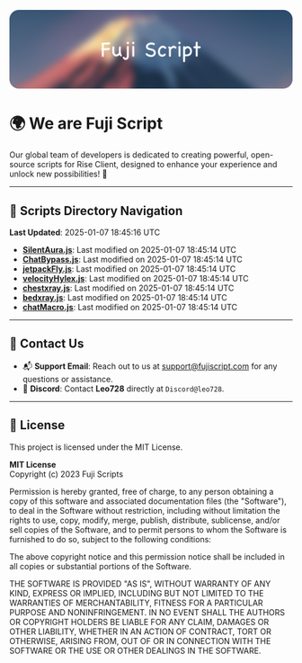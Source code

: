 ![Banner](.github/b.webp)

# 🌍 **We are Fuji Script**

Our global team of developers is dedicated to creating powerful, open-source scripts for Rise Client, designed to enhance your experience and unlock new possibilities! 🌟

---
<!-- SCRIPTS_NAVIGATION_START -->
## 📂 **Scripts Directory Navigation**

**Last Updated**: 2025-01-07 18:45:16 UTC

- **[SilentAura.js](scripts/SilentAura.js)**: Last modified on 2025-01-07 18:45:14 UTC
- **[ChatBypass.js](scripts/ChatBypass.js)**: Last modified on 2025-01-07 18:45:14 UTC
- **[jetpackFly.js](scripts/jetpackFly.js)**: Last modified on 2025-01-07 18:45:14 UTC
- **[velocityHylex.js](scripts/velocityHylex.js)**: Last modified on 2025-01-07 18:45:14 UTC
- **[chestxray.js](scripts/chestxray.js)**: Last modified on 2025-01-07 18:45:14 UTC
- **[bedxray.js](scripts/bedxray.js)**: Last modified on 2025-01-07 18:45:14 UTC
- **[chatMacro.js](scripts/chatMacro.js)**: Last modified on 2025-01-07 18:45:14 UTC

<!-- SCRIPTS_NAVIGATION_END -->

---

## 💬 **Contact Us**  
- 📬 **Support Email**: Reach out to us at [support@fujiscript.com](mailto:support@fujiscript.com) for any questions or assistance.  
- 💬 **Discord**: Contact **Leo728** directly at `Discord@leo728`.

---

## 📜 **License**

This project is licensed under the MIT License.  

**MIT License**  
Copyright (c) 2023 Fuji Scripts  

Permission is hereby granted, free of charge, to any person obtaining a copy of this software and associated documentation files (the "Software"), to deal in the Software without restriction, including without limitation the rights to use, copy, modify, merge, publish, distribute, sublicense, and/or sell copies of the Software, and to permit persons to whom the Software is furnished to do so, subject to the following conditions:  

The above copyright notice and this permission notice shall be included in all copies or substantial portions of the Software.  

THE SOFTWARE IS PROVIDED "AS IS", WITHOUT WARRANTY OF ANY KIND, EXPRESS OR IMPLIED, INCLUDING BUT NOT LIMITED TO THE WARRANTIES OF MERCHANTABILITY, FITNESS FOR A PARTICULAR PURPOSE AND NONINFRINGEMENT. IN NO EVENT SHALL THE AUTHORS OR COPYRIGHT HOLDERS BE LIABLE FOR ANY CLAIM, DAMAGES OR OTHER LIABILITY, WHETHER IN AN ACTION OF CONTRACT, TORT OR OTHERWISE, ARISING FROM, OUT OF OR IN CONNECTION WITH THE SOFTWARE OR THE USE OR OTHER DEALINGS IN THE SOFTWARE.  
